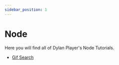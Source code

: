 ```yaml
---
sidebar_position: 1
---
```


# Node
Here you will find all of Dylan Player's Node Tutorials.

- [Gif Search](tutorials/node/gif-search/)
